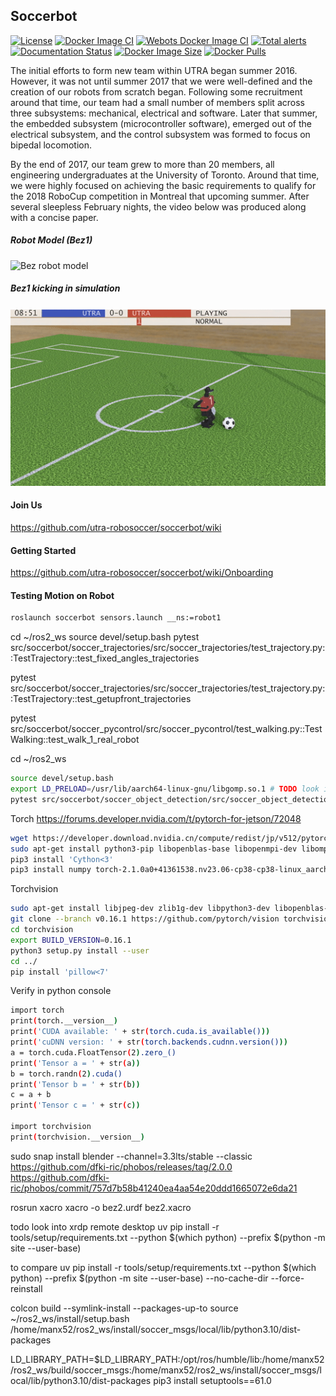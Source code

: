 ## Soccerbot

[![License](https://img.shields.io/badge/License-BSD%203--Clause-blue.svg)](https://opensource.org/licenses/BSD-3-Clause)
[![Docker Image CI](https://github.com/utra-robosoccer/soccerbot/actions/workflows/docker_image.yml/badge.svg)](https://github.com/utra-robosoccer/soccerbot/actions/workflows/docker_image.yml)
[![Webots Docker Image CI](https://github.com/utra-robosoccer/soccerbot/actions/workflows/docker_image_webots.yml/badge.svg)](https://github.com/utra-robosoccer/soccerbot/actions/workflows/docker_image_webots.yml)
[![Total alerts](https://img.shields.io/lgtm/alerts/g/utra-robosoccer/soccerbot.svg?logo=lgtm&logoWidth=18)](https://lgtm.com/projects/g/utra-robosoccer/soccerbot/alerts/)
[![Documentation Status](https://readthedocs.org/projects/soccerbot/badge/?version=latest)](https://soccerbot.readthedocs.io/en/latest/?badge=latest)
[![Docker Image Size](https://badgen.net/docker/size/utrarobosoccer/soccerbot?icon=docker&label=image%20size)](https://hub.docker.com/r/utrarobosoccer/soccerbot/)
[![Docker Pulls](https://badgen.net/docker/pulls/utrarobosoccer/soccerbot?icon=docker&label=pulls)](https://hub.docker.com/r/utrarobosoccer/soccerbot/)

The initial efforts to form new team within UTRA began summer 2016. However, it was not until summer 2017 that we were well-defined and the creation of our robots from scratch began. Following some recruitment around that time, our team had a small number of members split across three subsystems: mechanical, electrical and software. Later that summer, the embedded subsystem (microcontroller software), emerged out of the electrical subsystem, and the control subsystem was formed to focus on bipedal locomotion.

By the end of 2017, our team grew to more than 20 members, all engineering undergraduates at the University of Toronto. Around that time, we were highly focused on achieving the basic requirements to qualify for the 2018 RoboCup competition in Montreal that upcoming summer. After several sleepless February nights, the video below was produced along with a concise paper.

##### Robot Model (Bez1)

![Bez robot model](https://media.githubusercontent.com/media/utra-robosoccer/soccerbot/master/docs/images/bez1/bez1_0.jpg)

##### Bez1 kicking in simulation

![Bez kicking Gif](https://github.com/utra-robosoccer/soccerbot/blob/master/docs/images/bez1/kick.gif?raw=true)

#### Join Us

https://github.com/utra-robosoccer/soccerbot/wiki

#### Getting Started

https://github.com/utra-robosoccer/soccerbot/wiki/Onboarding

#### Testing Motion on Robot

```bash
roslaunch soccerbot sensors.launch __ns:=robot1
```

cd ~/ros2_ws
source devel/setup.bash
pytest src/soccerbot/soccer_trajectories/src/soccer_trajectories/test_trajectory.py::TestTrajectory::test_fixed_angles_trajectories

pytest src/soccerbot/soccer_trajectories/src/soccer_trajectories/test_trajectory.py::TestTrajectory::test_getupfront_trajectories

pytest src/soccerbot/soccer_pycontrol/src/soccer_pycontrol/test_walking.py::TestWalking::test_walk_1_real_robot

cd ~/ros2_ws

```bash
source devel/setup.bash
export LD_PRELOAD=/usr/lib/aarch64-linux-gnu/libgomp.so.1 # TODO look into
pytest src/soccerbot/soccer_object_detection/src/soccer_object_detection/test_object_detection.py::TestObjectDetection::test_object_detection_node_cam
```

Torch https://forums.developer.nvidia.com/t/pytorch-for-jetson/72048

```bash
wget https://developer.download.nvidia.cn/compute/redist/jp/v512/pytorch/torch-2.1.0a0+41361538.nv23.06-cp38-cp38-linux_aarch64.whl
sudo apt-get install python3-pip libopenblas-base libopenmpi-dev libomp-dev -y
pip3 install 'Cython<3'
pip3 install numpy torch-2.1.0a0+41361538.nv23.06-cp38-cp38-linux_aarch64.whl
```

Torchvision

```bash
sudo apt-get install libjpeg-dev zlib1g-dev libpython3-dev libopenblas-dev libavcodec-dev libavformat-dev libswscale-dev -y
git clone --branch v0.16.1 https://github.com/pytorch/vision torchvision
cd torchvision
export BUILD_VERSION=0.16.1
python3 setup.py install --user
cd ../
pip install 'pillow<7'
```

Verify in python console

```bash
import torch
print(torch.__version__)
print('CUDA available: ' + str(torch.cuda.is_available()))
print('cuDNN version: ' + str(torch.backends.cudnn.version()))
a = torch.cuda.FloatTensor(2).zero_()
print('Tensor a = ' + str(a))
b = torch.randn(2).cuda()
print('Tensor b = ' + str(b))
c = a + b
print('Tensor c = ' + str(c))

import torchvision
print(torchvision.__version__)
```

sudo snap install blender --channel=3.3lts/stable --classic
https://github.com/dfki-ric/phobos/releases/tag/2.0.0
https://github.com/dfki-ric/phobos/commit/757d7b58b41240ea4aa54e20ddd1665072e6da21

rosrun xacro xacro -o bez2.urdf bez2.xacro

todo look into xrdp remote desktop
uv pip install -r tools/setup/requirements.txt --python $(which python) --prefix $(python -m site --user-base)

to compare
uv pip install -r tools/setup/requirements.txt --python $(which python) --prefix $(python -m site --user-base) --no-cache-dir --force-reinstall

colcon build --symlink-install --packages-up-to
source ~/ros2_ws/install/setup.bash
/home/manx52/ros2_ws/install/soccer_msgs/local/lib/python3.10/dist-packages

LD_LIBRARY_PATH=$LD_LIBRARY_PATH:/opt/ros/humble/lib:/home/manx52/ros2_ws/build/soccer_msgs:/home/manx52/ros2_ws/install/soccer_msgs/local/lib/python3.10/dist-packages
pip3 install setuptools==61.0
